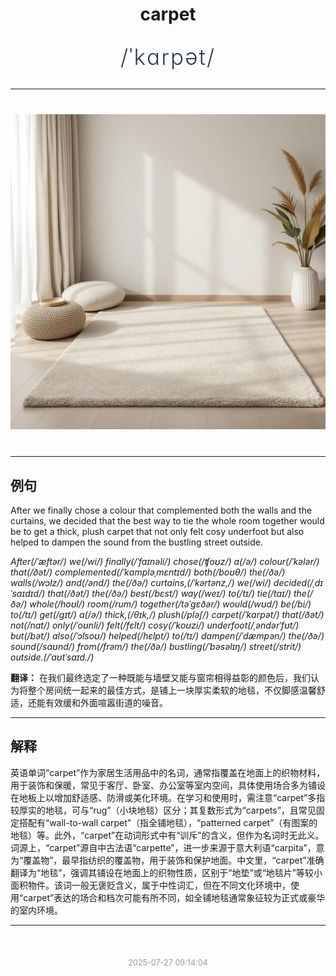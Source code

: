 <div align="center">

# carpet

<div style="margin: 30px 0;">
<h1 style="font-size: 2.5em; font-weight: 300; letter-spacing: 2px; margin: 0; color: #2c3e50;">
/ˈkɑrpət/
</h1>
</div>

</div>

---

<div align="center" style="margin: 40px 0;">

![carpet](images/carpet.png)

</div>

---

## 例句

After we finally chose a colour that complemented both the walls and the curtains, we decided that the best way to tie the whole room together would be to get a thick, plush carpet that not only felt cosy underfoot but also helped to dampen the sound from the bustling street outside.

*After(/ˈæftər/) we(/wi/) finally(/ˈfaɪnəli/) chose(/ʧoʊz/) a(/ə/) colour(/ˈkələr/) that(/ðət/) complemented(/ˈkɑmpləˌmɛntɪd/) both(/boʊθ/) the(/ðə/) walls(/wɔlz/) and(/ənd/) the(/ðə/) curtains,(/ˈkərtənz,/) we(/wi/) decided(/ˌdɪˈsaɪdɪd/) that(/ðət/) the(/ðə/) best(/bɛst/) way(/weɪ/) to(/tɪ/) tie(/taɪ/) the(/ðə/) whole(/hoʊl/) room(/rum/) together(/təˈgɛðər/) would(/wʊd/) be(/bi/) to(/tɪ/) get(/gɪt/) a(/ə/) thick,(/θɪk,/) plush(/pləʃ/) carpet(/ˈkɑrpət/) that(/ðət/) not(/nɑt/) only(/ˈoʊnli/) felt(/fɛlt/) cosy(/ˈkoʊzi/) underfoot(/ˌəndərˈfʊt/) but(/bət/) also(/ˈɔlsoʊ/) helped(/hɛlpt/) to(/tɪ/) dampen(/ˈdæmpən/) the(/ðə/) sound(/saʊnd/) from(/frəm/) the(/ðə/) bustling(/ˈbəsəlɪŋ/) street(/strit/) outside.(/ˈaʊtˈsaɪd./)*

**翻译：** 在我们最终选定了一种既能与墙壁又能与窗帘相得益彰的颜色后，我们认为将整个房间统一起来的最佳方式，是铺上一块厚实柔软的地毯，不仅脚感温馨舒适，还能有效缓和外面喧嚣街道的噪音。

---

## 解释

英语单词“carpet”作为家居生活用品中的名词，通常指覆盖在地面上的织物材料，用于装饰和保暖，常见于客厅、卧室、办公室等室内空间，具体使用场合多为铺设在地板上以增加舒适感、防滑或美化环境。在学习和使用时，需注意“carpet”多指较厚实的地毯，可与“rug”（小块地毯）区分；其复数形式为“carpets”，且常见固定搭配有“wall-to-wall carpet”（指全铺地毯），“patterned carpet”（有图案的地毯）等。此外，“carpet”在动词形式中有“训斥”的含义，但作为名词时无此义。词源上，“carpet”源自中古法语“carpette”，进一步来源于意大利语“carpita”，意为“覆盖物”，最早指纺织的覆盖物，用于装饰和保护地面。中文里，“carpet”准确翻译为“地毯”，强调其铺设在地面上的织物性质，区别于“地垫”或“地毯片”等较小面积物件。该词一般无褒贬含义，属于中性词汇，但在不同文化环境中，使用“carpet”表达的场合和档次可能有所不同，如全铺地毯通常象征较为正式或豪华的室内环境。


---

<div align="center" style="margin-top: 50px;">
<small style="color: #999; font-size: 0.9em;">2025-07-27 09:14:04</small>
</div>
